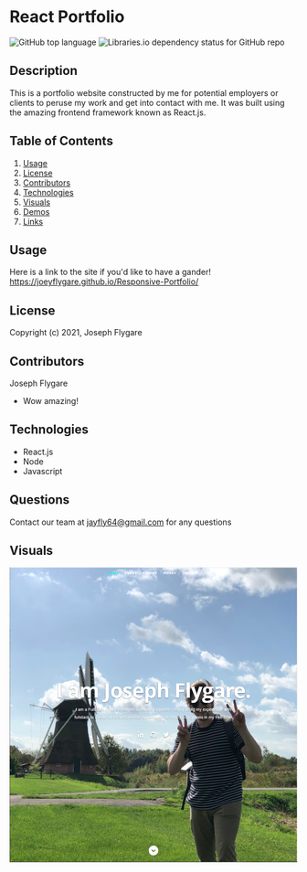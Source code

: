 
# React Portfolio


![GitHub top language](https://img.shields.io/github/languages/top/kbnewlon/project3) ![Libraries.io dependency status for GitHub repo](https://img.shields.io/badge/license-MIT_License-yellowgreen)


## Description
This is a portfolio website constructed by me for potential employers or clients to peruse my work and get into contact with me. It was built using the amazing frontend framework known as React.js.


## **Table of Contents**

1. [Usage](#usage)
2. [License](#license)
3. [Contributors](#contributors)
4. [Technologies](#technologies)
5. [Visuals](#visuals)
6. [Demos](#demos)
7. [Links](#links)


## **Usage**
Here is a link to the site if you'd like to have a gander! https://joeyflygare.github.io/Responsive-Portfolio/


## **License**
Copyright (c) 2021, Joseph Flygare


## **Contributors**
Joseph Flygare
* Wow amazing!


## **Technologies**
* React.js
* Node
* Javascript


## **Questions**
Contact our team at jayfly64@gmail.com for any questions 

## **Visuals**
![screenshot](public/images/portfolio/screenshot.png)
